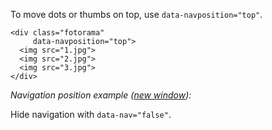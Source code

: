 To move dots or thumbs on top, use `data-navposition="top"`.

	<div class="fotorama"
	     data-navposition="top">
	  <img src="1.jpg">
	  <img src="2.jpg">
	  <img src="3.jpg">
	</div>

*Navigation position example (<a href="/examples/navigation-position.html" target="_blank">new window</a>):*

<div class="fotorama-wrap"><div class="fotorama"
     data-navposition="top"
     data-nav="thumbs"
     data-width="700"
     data-ratio="3/2">
	<a href="http://fotorama.s3.amazonaws.com/i/okonechnikov/2-lo.jpg"></a>
	<a href="http://fotorama.s3.amazonaws.com/i/okonechnikov/3-lo.jpg"></a>
	<a href="http://fotorama.s3.amazonaws.com/i/okonechnikov/5-lo.jpg"></a>
	<a href="http://fotorama.s3.amazonaws.com/i/okonechnikov/8-lo.jpg"></a>
	<a href="http://fotorama.s3.amazonaws.com/i/okonechnikov/6-lo.jpg"></a>
</div></div>

Hide navigation with `data-nav="false"`.